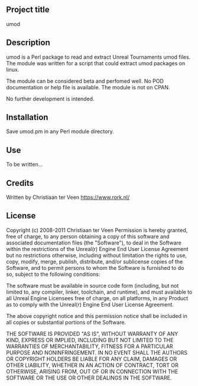 ## Project title

umod

## Description

umod is a Perl package to read and extract Unreal Tournaments umod files. The module was written for a script that could extract umod packages on linux.

The module can be considered beta and perfomed well. No POD documentation or help file is available. The module is not on CPAN.

No further development is intended.

## Installation

Save umod.pm in any Perl module directory.

## Use

To be written...

## Credits

Written by Christiaan ter Veen <https://www.rork.nl/>

## License

Copyright (c) 2008-2011 Christiaan ter Veen
Permission is hereby granted, free of charge, to any person obtaining a copy of this software and associated documentation files (the "Software"), to deal in the Software within the restrictions of the Unreal(r) Engine End User License Agreement but no restrictions otherwise, including without limitation the rights to use, copy, modify, merge, publish, distribute, and/or sublicense copies of the Software, and to permit persons to whom the Software is furnished to do so, subject to the following conditions:

The software must be available in source code form (including, but not limited to, any compiler, linker, toolchain, and runtime), and must available to all Unreal Engine Licensees free of charge, on all platforms, in any Product as to comply with the Unreal(r) Engine End User License Agreement.

The above copyright notice and this permission notice shall be included in all copies or substantial portions of the Software.

THE SOFTWARE IS PROVIDED "AS IS", WITHOUT WARRANTY OF ANY KIND, EXPRESS OR IMPLIED, INCLUDING BUT NOT LIMITED TO THE WARRANTIES OF MERCHANTABILITY, FITNESS FOR A PARTICULAR PURPOSE AND NONINFRINGEMENT. IN NO EVENT SHALL THE AUTHORS OR COPYRIGHT HOLDERS BE LIABLE FOR ANY CLAIM, DAMAGES OR OTHER LIABILITY, WHETHER IN AN ACTION OF CONTRACT, TORT OR OTHERWISE, ARISING FROM, OUT OF OR IN CONNECTION WITH THE SOFTWARE OR THE USE OR OTHER DEALINGS IN THE SOFTWARE.

